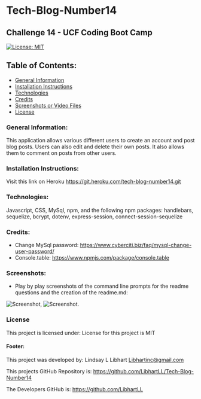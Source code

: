 # Tech-Blog-Number14
## Challenge 14 - UCF Coding Boot Camp

[![License: MIT](https://img.shields.io/badge/License-MIT-yellow.svg)](https://opensource.org/licenses/MIT)

## Table of Contents:
* [General Information](#general)
* [Installation Instructions](#installation)
* [Technologies](#technologies)
* [Credits](#credits)
* [Screenshots or Video Files](#screenshots)
* [License](#license)

### General Information:
This application allows various different users to create an account and post blog posts. Users can also edit and delete their own posts. It also allows them to comment on posts from other users.

### Installation Instructions:
Visit this link on Heroku https://git.heroku.com/tech-blog-number14.git
### Technologies:
Javascript, CSS, MySql, npm, and the following npm packages: handlebars, sequelize, bcrypt, dotenv, express-session, connect-session-sequelize

### Credits:
* Change MySql password: https://www.cyberciti.biz/faq/mysql-change-user-password/
* Console.table: https://www.npmjs.com/package/console.table

### Screenshots:
* Play by play screenshots of the command line prompts for the readme questions and the creation of the readme.md:

![Screenshot](/assets/addimage.jpg),
![Screenshot](/assets/addimages.jpg).

### License
This project is licensed under:
License for this project is MIT

#### Footer:
This project was developed by:
Lindsay L Libhart
Libhartinc@gmail.com

This projects GitHub Repository is:
https://github.com/LibhartLL/Tech-Blog-Number14

The Developers GitHub is:
https://github.com/LibhartLL
